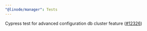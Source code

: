 ```yaml
---
"@linode/manager": Tests
---
```


Cypress test for advanced configuration db cluster feature ([#12326](https://github.com/linode/manager/pull/12326))
